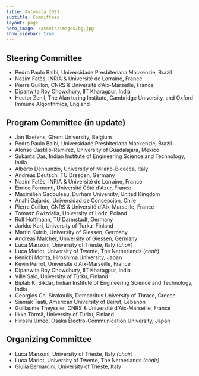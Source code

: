 ```yaml
---
title: Automata 2023
subtitle: Committees
layout: page
hero_image: /assets/images/bg.jpg
show_sidebar: true
---
```


## Steering Committee

- Pedro Paulo Balbi, Universidade Presbiteriana Mackenzie, Brazil
- Nazim Fatès, INRIA & Université de Lorraine, France
- Pierre Guillon, CNRS & Université d’Aix-Marseille, France
- Dipanwita Roy Chowdhury, IIT Kharagpur, India
- Hector Zenil, The Alan turing Institute, Cambridge University, and Oxford Immune Algorithmics, England

## Program Committee (in update)

- Jan Baetens, Ghent University, Belgium
- Pedro Paulo Balbi, Universidade Presbiteriana Mackenzie, Brazil
- Alonso Castillo-Ramirez, University of Guadalajara, Mexico
- Sukanta Das, Indian Institute of Engineering Science and Technology, India
- Alberto Dennunzio, University of Milano-Bicocca, Italy
- Andreas Deutsch, TU Dresden, Germany
- Nazim Fatès, INRIA & Université de Lorraine, France
- Enrico Formenti, Université Côte d'Azur, France
- Maximilien Gadouleau, Durham University, United Kingdom
- Anahi Gajardo, Universidad de Concepción, Chile
- Pierre Guillon, CNRS & Université d'Aix-Marseille, France
- Tomasz Gwizdałła, University of Lodz, Poland
- Rolf Hoffmann, TU Darmstadt, Germany
- Jarkko Kari, University of Turku, Finland
- Martin Kutrib, University of Giessen, Germany
- Andreas Malcher, University of Giessen, Germany
- Luca Manzoni, University of Trieste, Italy (_chair_)
- Luca Mariot, University of Twente, The Netherlands (_chair_)
- Kenichi Morita, Hiroshima University, Japan
- Kévin Perrot, Université d'Aix-Marseille, France
- Dipanwita Roy Chowdhury, IIT Kharagpur, India
- Ville Salo, University of Turku, Finland
- Biplab K. Sikdar, Indian Institute of Engineering Science and Technology, India
- Georgios Ch. Sirakoulis, Democritus University of Thrace, Greece
- Siamak Taati, American University of Beirut, Lebanon
- Guillaume Theyssier, CNRS & Université d'Aix-Marseille, France
- Ilkka Törmä, University of Turku, Finland
- Hiroshi Umeo, Osaka Electro-Communication University, Japan

## Organizing Committee

- Luca Manzoni, University of Trieste, Italy _(chair)_
- Luca Mariot, University of Twente, The Netherlands _(chair)_
- Giulia Bernardini, University of Trieste, Italy



